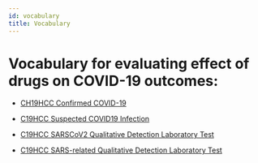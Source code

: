 ```yaml
---
id: vocabulary
title: Vocabulary
---
```


# Vocabulary for evaluating effect of drugs on COVID-19 outcomes:

* [CH19HCC Confirmed COVID-19](https://vsac.nlm.nih.gov/valueset/2.16.840.1.113762.1.4.1032.117/definition)

* [C19HCC Suspected COVID19 Infection](https://vsac.nlm.nih.gov/valueset/2.16.840.1.113762.1.4.1032.116/definition)

* [C19HCC SARSCoV2 Qualitative Detection Laboratory Test](https://vsac.nlm.nih.gov/valueset/2.16.840.1.113762.1.4.1032.109/definition)

* [C19HCC SARS-related Qualitative Detection Laboratory Test](https://vsac.nlm.nih.gov/valueset/2.16.840.1.113762.1.4.1032.113/definition)

